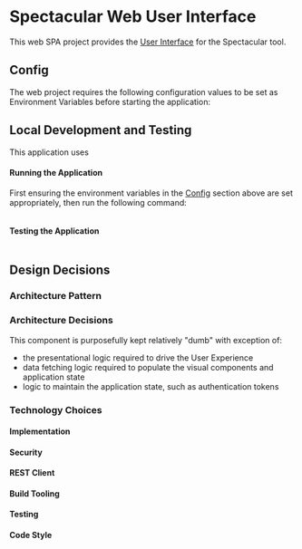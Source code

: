 # Spectacular Web User Interface
This web SPA project provides the [User Interface](../docs/design/architecture.md#web-ui) for the Spectacular tool.

## Config
The web project requires the following configuration values to be set as Environment Variables before starting the application:

## Local Development and Testing
This application uses 
#### Running the Application
First ensuring the environment variables in the [Config](#config) section above are set appropriately, then run the following command:
```
```
#### Testing the Application
```
```

## Design Decisions
### Architecture Pattern

### Architecture Decisions
This component is purposefully kept relatively "dumb" with exception of:
- the presentational logic required to drive the User Experience
- data fetching logic required to populate the visual components and application state
- logic to maintain the application state, such as authentication tokens

### Technology Choices
#### Implementation

#### Security

#### REST Client

#### Build Tooling

#### Testing

#### Code Style